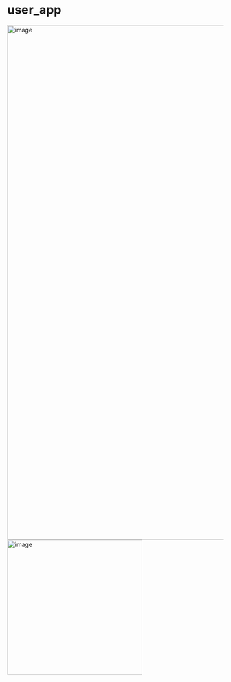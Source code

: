 # user_app


<img width="1195" alt="image" src="https://github.com/Anonymousgaurav/flutter_web_ecommerce_user_app/assets/26230006/63a7883d-8a64-4cd9-9d30-2ef9360b5440">




<img width="314" alt="image" src="https://github.com/Anonymousgaurav/flutter_web_ecommerce_user_app/assets/26230006/2cb3193a-ce16-4988-b879-a41b26c57b5d">
